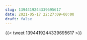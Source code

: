 ```yaml
---
slug: 1394419244339695617
date: 2021-05-17 22:27:09+00:00
draft: false
---
```


{{< tweet 1394419244339695617 >}}

